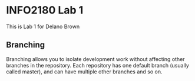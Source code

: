 # INFO2180 Lab 1

This is Lab 1 for Delano Brown

## Branching

Branching allows you to isolate development work without
affecting other branches in the repository. Each repository
has one default branch (usually called master), and can have
multiple other branches and so on.